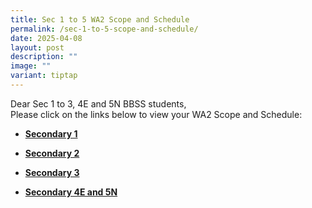 ```yaml
---
title: Sec 1 to 5 WA2 Scope and Schedule
permalink: /sec-1-to-5-scope-and-schedule/
date: 2025-04-08
layout: post
description: ""
image: ""
variant: tiptap
---
```

<p>Dear Sec 1 to 3, 4E and 5N BBSS students,
<br>Please click on the links below to view your WA2 Scope and Schedule:</p>
<ul data-tight="true" class="tight">
<li>
<p><strong><a href="/files/2025_Sec_1_WA2_Scope.pdf" rel="noopener noreferrer nofollow" target="_blank">Secondary 1</a></strong>
</p>
</li>
<li>
<p><strong><a href="/files/2025_Sec_2_WA2_Scope.pdf" rel="noopener noreferrer nofollow" target="_blank">Secondary 2</a></strong>
</p>
</li>
<li>
<p><strong><a href="/files/2025_Sec_3_WA2_Scope.pdf" rel="noopener noreferrer nofollow" target="_blank">Secondary 3</a></strong>
</p>
</li>
<li>
<p><strong><a href="/files/2025_Sec_4E5N_WA2_Scope.pdf" rel="noopener noreferrer nofollow" target="_blank">Secondary 4E and 5N</a></strong>
</p>
</li>
</ul>
<p></p>